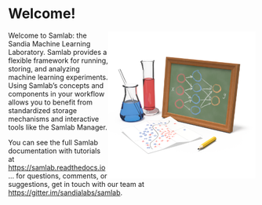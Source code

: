 # Welcome!

<img src="artwork/samlab.png" width="300" style="float:right"/>

Welcome to Samlab: the Sandia Machine Learning Laboratory. Samlab provides a flexible framework for running, storing, and analyzing machine learning experiments. Using Samlab’s concepts and components in your workflow allows you to benefit from standardized storage mechanisms and interactive tools like the Samlab Manager.

You can see the full Samlab documentation with tutorials at
https://samlab.readthedocs.io ... for questions, comments, or suggestions, get
in touch with our team at https://gitter.im/sandialabs/samlab.
